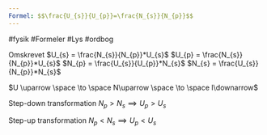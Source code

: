 ```yaml
---
Formel: $$\frac{U_{s}}{U_{p}}=\frac{N_{s}}{N_{p}}$$
---
```


#fysik #Formeler #Lys #ordbog 

Omskrevet
$U_{s} = \frac{N_{s}}{N_{p}}*U_{s}$
$U_{p} = \frac{N_{s}}{N_{p}}*U_{s}$
$N_{p} = \frac{U_{s}}{U_{p}}*N_{s}$
$N_{s} = \frac{U_{s}}{N_{p}}*N_{s}$

$U \uparrow \space \to \space N\uparrow \space \to  \space I\downarrow$

Step-down transformation
$N_{p}>N_{s} \implies U_{p}>U_{s}$

Step-up transformation
$N_{p}<N_{s} \implies U_{p}<U_{s}$
